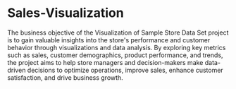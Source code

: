 # Sales-Visualization
The business objective of the Visualization of Sample Store Data Set project is to gain valuable insights into the store's performance and customer behavior through visualizations and data analysis.
By exploring key metrics such as sales, customer demographics, product performance, and trends, the project aims to help store managers and decision-makers make data-driven decisions to optimize operations, improve sales, enhance customer satisfaction, and drive business growth.
